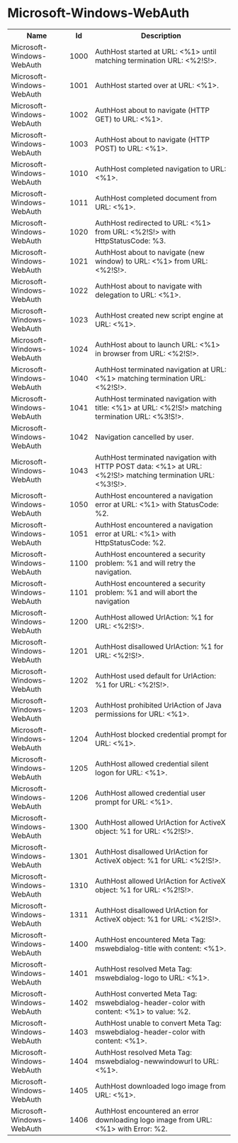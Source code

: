 # Microsoft-Windows-WebAuth

<table>
<colgroup><col/><col/><col/></colgroup>
<tr><th>Name</th><th>Id</th><th>Description</th></tr>
<tr><td>Microsoft-Windows-WebAuth</td><td>1000</td><td>AuthHost started at URL: &lt;%1&gt; until matching termination URL: &lt;%2!S!&gt;.</td></tr>
<tr><td>Microsoft-Windows-WebAuth</td><td>1001</td><td>AuthHost started over at URL: &lt;%1&gt;.</td></tr>
<tr><td>Microsoft-Windows-WebAuth</td><td>1002</td><td>AuthHost about to navigate (HTTP GET) to URL: &lt;%1&gt;.</td></tr>
<tr><td>Microsoft-Windows-WebAuth</td><td>1003</td><td>AuthHost about to navigate (HTTP POST) to URL: &lt;%1&gt;.</td></tr>
<tr><td>Microsoft-Windows-WebAuth</td><td>1010</td><td>AuthHost completed navigation to URL: &lt;%1&gt;.</td></tr>
<tr><td>Microsoft-Windows-WebAuth</td><td>1011</td><td>AuthHost completed document from URL: &lt;%1&gt;.</td></tr>
<tr><td>Microsoft-Windows-WebAuth</td><td>1020</td><td>AuthHost redirected to URL: &lt;%1&gt; from URL: &lt;%2!S!&gt; with HttpStatusCode: %3.</td></tr>
<tr><td>Microsoft-Windows-WebAuth</td><td>1021</td><td>AuthHost about to navigate (new window) to URL: &lt;%1&gt; from URL: &lt;%2!S!&gt;.</td></tr>
<tr><td>Microsoft-Windows-WebAuth</td><td>1022</td><td>AuthHost about to navigate with delegation to URL: &lt;%1&gt;.</td></tr>
<tr><td>Microsoft-Windows-WebAuth</td><td>1023</td><td>AuthHost created new script engine at URL: &lt;%1&gt;.</td></tr>
<tr><td>Microsoft-Windows-WebAuth</td><td>1024</td><td>AuthHost about to launch URL: &lt;%1&gt; in browser from URL: &lt;%2!S!&gt;.</td></tr>
<tr><td>Microsoft-Windows-WebAuth</td><td>1040</td><td>AuthHost terminated navigation at URL: &lt;%1&gt; matching termination URL: &lt;%2!S!&gt;.</td></tr>
<tr><td>Microsoft-Windows-WebAuth</td><td>1041</td><td>AuthHost terminated navigation with title: &lt;%1&gt; at URL: &lt;%2!S!&gt; matching termination URL: &lt;%3!S!&gt;.</td></tr>
<tr><td>Microsoft-Windows-WebAuth</td><td>1042</td><td>Navigation cancelled by user.</td></tr>
<tr><td>Microsoft-Windows-WebAuth</td><td>1043</td><td>AuthHost terminated navigation with HTTP POST data: &lt;%1&gt; at URL: &lt;%2!S!&gt; matching termination URL: &lt;%3!S!&gt;.</td></tr>
<tr><td>Microsoft-Windows-WebAuth</td><td>1050</td><td>AuthHost encountered a navigation error at URL: &lt;%1&gt; with StatusCode: %2.</td></tr>
<tr><td>Microsoft-Windows-WebAuth</td><td>1051</td><td>AuthHost encountered a navigation error at URL: &lt;%1&gt; with HttpStatusCode: %2.</td></tr>
<tr><td>Microsoft-Windows-WebAuth</td><td>1100</td><td>AuthHost encountered a security problem: %1 and will retry the navigation.</td></tr>
<tr><td>Microsoft-Windows-WebAuth</td><td>1101</td><td>AuthHost encountered a security problem: %1 and will abort the navigation</td></tr>
<tr><td>Microsoft-Windows-WebAuth</td><td>1200</td><td>AuthHost allowed UrlAction: %1 for URL: &lt;%2!S!&gt;.</td></tr>
<tr><td>Microsoft-Windows-WebAuth</td><td>1201</td><td>AuthHost disallowed UrlAction: %1 for URL: &lt;%2!S!&gt;.</td></tr>
<tr><td>Microsoft-Windows-WebAuth</td><td>1202</td><td>AuthHost used default for UrlAction: %1 for URL: &lt;%2!S!&gt;.</td></tr>
<tr><td>Microsoft-Windows-WebAuth</td><td>1203</td><td>AuthHost prohibited UrlAction of Java permissions for URL: &lt;%1&gt;.</td></tr>
<tr><td>Microsoft-Windows-WebAuth</td><td>1204</td><td>AuthHost blocked credential prompt for URL: &lt;%1&gt;.</td></tr>
<tr><td>Microsoft-Windows-WebAuth</td><td>1205</td><td>AuthHost allowed credential silent logon for URL: &lt;%1&gt;.</td></tr>
<tr><td>Microsoft-Windows-WebAuth</td><td>1206</td><td>AuthHost allowed credential user prompt for URL: &lt;%1&gt;.</td></tr>
<tr><td>Microsoft-Windows-WebAuth</td><td>1300</td><td>AuthHost allowed UrlAction for ActiveX object: %1 for URL: &lt;%2!S!&gt;.</td></tr>
<tr><td>Microsoft-Windows-WebAuth</td><td>1301</td><td>AuthHost disallowed UrlAction for ActiveX object: %1 for URL: &lt;%2!S!&gt;.</td></tr>
<tr><td>Microsoft-Windows-WebAuth</td><td>1310</td><td>AuthHost allowed UrlAction for ActiveX object: %1 for URL: &lt;%2!S!&gt;.</td></tr>
<tr><td>Microsoft-Windows-WebAuth</td><td>1311</td><td>AuthHost disallowed UrlAction for ActiveX object: %1 for URL: &lt;%2!S!&gt;.</td></tr>
<tr><td>Microsoft-Windows-WebAuth</td><td>1400</td><td>AuthHost encountered Meta Tag: mswebdialog-title with content: &lt;%1&gt;.</td></tr>
<tr><td>Microsoft-Windows-WebAuth</td><td>1401</td><td>AuthHost resolved Meta Tag: mswebdialog-logo to URL: &lt;%1&gt;.</td></tr>
<tr><td>Microsoft-Windows-WebAuth</td><td>1402</td><td>AuthHost converted Meta Tag: mswebdialog-header-color with content: &lt;%1&gt; to value: %2.</td></tr>
<tr><td>Microsoft-Windows-WebAuth</td><td>1403</td><td>AuthHost unable to convert Meta Tag: mswebdialog-header-color with content: &lt;%1&gt;.</td></tr>
<tr><td>Microsoft-Windows-WebAuth</td><td>1404</td><td>AuthHost resolved Meta Tag: mswebdialog-newwindowurl to URL: &lt;%1&gt;.</td></tr>
<tr><td>Microsoft-Windows-WebAuth</td><td>1405</td><td>AuthHost downloaded logo image from URL: &lt;%1&gt;.</td></tr>
<tr><td>Microsoft-Windows-WebAuth</td><td>1406</td><td>AuthHost encountered an error downloading logo image from URL: &lt;%1&gt; with Error: %2.</td></tr>
</table>
